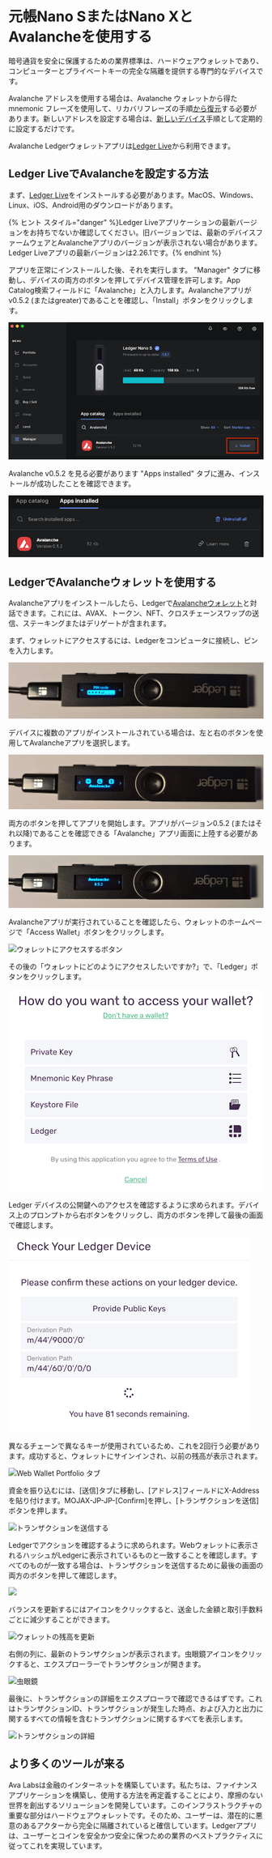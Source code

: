 # 元帳Nano SまたはNano XとAvalancheを使用する

暗号通貨を安全に保護するための業界標準は、ハードウェアウォレットであり、コンピューターとプライベートキーの完全な隔離を提供する専門的なデバイスです。

Avalanche アドレスを使用する場合は、Avalanche ウォレットから得た mnemonic フレーズを使用して、リカバリフレーズの手順[から復元](https://support.ledger.com/hc/en-us/articles/360005434914)する必要があります。新しいアドレスを設定する場合は、[新しいデバイス](https://support.ledger.com/hc/en-us/articles/360000613793-Set-up-as-new-device)手順として定期的に設定するだけです。

Avalanche Ledgerウォレットアプリは[Ledger Live](https://www.ledger.com/ledger-live)から利用できます。

## Ledger LiveでAvalancheを設定する方法<a id="1c80"></a>

まず、[Ledger Live](https://www.ledger.com/ledger-live)をインストールする必要があります。MacOS、Windows、Linux、iOS、Android用のダウンロードがあります。

{% ヒント スタイル="danger" %}Ledger Liveアプリケーションの最新バージョンをお持ちでないか確認してください。旧バージョンでは、最新のデバイスファームウェアとAvalancheアプリのバージョンが表示されない場合があります。Ledger Liveアプリの最新バージョンは2.26.1です。{% endhint %}

アプリを正常にインストールした後、それを実行します。 "Manager" タブに移動し、デバイスの両方のボタンを押してデバイス管理を許可します。App Catalog検索フィールドに「Avalanche」と入力します。Avalancheアプリがv0.5.2 \(またはgreater\)であることを確認し、「Install」ボタンをクリックします。

![Avalanche Ledgerアプリのインストールボタン](../../../.gitbook/assets/ledger-06-live-install.png)

Avalanche v0.5.2 を見る必要があります "Apps installed" タブに進み、インストールが成功したことを確認できます。

![Avalanche Ledgerアプリのインストールボタン](../../../.gitbook/assets/ledger-07-live-version.png)

## LedgerでAvalancheウォレットを使用する<a id="48a3"></a>

Avalancheアプリをインストールしたら、Ledgerで[Avalancheウォレット](https://wallet.avax.network/)と対話できます。これには、AVAX、トークン、NFT、クロスチェーンスワップの送信、ステーキングまたはデリゲートが含まれます。

まず、ウォレットにアクセスするには、Ledgerをコンピュータに接続し、ピンを入力します。

![PINコード画面](../../../.gitbook/assets/ledger-03-pin.png)

デバイスに複数のアプリがインストールされている場合は、左と右のボタンを使用してAvalancheアプリを選択します。

![Avalancheアプリ](../../../.gitbook/assets/ledger-04-app-start.png)

両方のボタンを押してアプリを開始します。アプリがバージョン0.5.2 \(またはそれ以降\)であることを確認できる「Avalanche」アプリ画面に上陸する必要があります。

![App バージョン](../../../.gitbook/assets/ledger-05-app-version.png)

Avalancheアプリが実行されていることを確認したら、ウォレットのホームページで「Access Wallet」ボタンをクリックします。

![ウォレットにアクセスするボタン](https://miro.medium.com/max/2364/1*SC1uM5xFybz3lfPiKwOHUw.png)

その後の「ウォレットにどのようにアクセスしたいですか?」で、「Ledger」ボタンをクリックします。

![Ledger Access](../../../.gitbook/assets/ledger-01-wallet-access.png)

Ledger デバイスの公開鍵へのアクセスを確認するように求められます。デバイス上のプロンプトから右ボタンをクリックし、両方のボタンを押して最後の画面で確認します。

![](../../../.gitbook/assets/ledger-02-confirm-access.png)

異なるチェーンで異なるキーが使用されているため、これを2回行う必要があります。成功すると、ウォレットにサインインされ、以前の残高が表示されます。

![Web Wallet Portfolio タブ](../../../.gitbook/assets/web-wallet-portfolio-tab.png)

資金を振り込むには、[送信]タブに移動し、[アドレス]フィールドにX-Addressを貼り付けます。MOJAX-JP-JP-[Confirm]を押し、[トランザクションを送信]ボタンを押します。

![トランザクションを送信する](../../../.gitbook/assets/send-transaction.png)

Ledgerでアクションを確認するように求められます。Webウォレットに表示されるハッシュがLedgerに表示されているものと一致することを確認します。すべてのものが一致する場合は、トランザクションを送信するために最後の画面の両方のボタンを押して確認します。

![](https://miro.medium.com/max/2932/1*XI8fzBRpDr0PXcuVQPHLvQ.png)

バランスを更新するにはアイコンをクリックすると、送金した金額と取引手数料ごとに減少することができます。

![ウォレットの残高を更新](../../../.gitbook/assets/refresh-wallet-balance.png)

右側の列に、最新のトランザクションが表示されます。虫眼鏡アイコンをクリックすると、エクスプローラーでトランザクションが開きます。

![虫眼鏡](../../../.gitbook/assets/magnifying-glass.png)

最後に、トランザクションの詳細をエクスプローラで確認できるはずです。これはトランザクションID、トランザクションが発生した時点、および入力と出力に関するすべての情報を含むトランザクションに関するすべてを表示します。

![トランザクションの詳細](../../../.gitbook/assets/transaction-details.png)

## より多くのツールが来る<a id="135b"></a>

Ava Labsは金融のインターネットを構築しています。私たちは、ファイナンスアプリケーションを構築し、使用する方法を再定義することにより、摩擦のない世界を創出するソリューションを開発しています。このインフラストラクチャの重要な部分はハードウェアウォレットです。そのため、ユーザーは、潜在的に悪意のあるアクターから完全に隔離されていると確信しています。Ledgerアプリは、ユーザーとコインを安全かつ安全に保つための業界のベストプラクティスに従ってこれを実現しています。

